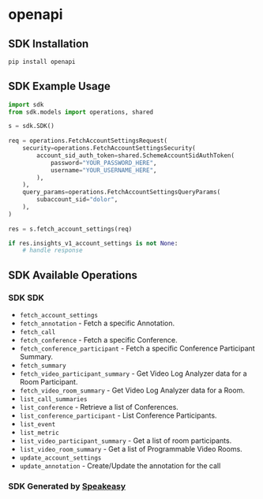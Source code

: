 # openapi

<!-- Start SDK Installation -->
## SDK Installation

```bash
pip install openapi
```
<!-- End SDK Installation -->

## SDK Example Usage
<!-- Start SDK Example Usage -->
```python
import sdk
from sdk.models import operations, shared

s = sdk.SDK()
    
req = operations.FetchAccountSettingsRequest(
    security=operations.FetchAccountSettingsSecurity(
        account_sid_auth_token=shared.SchemeAccountSidAuthToken(
            password="YOUR_PASSWORD_HERE",
            username="YOUR_USERNAME_HERE",
        ),
    ),
    query_params=operations.FetchAccountSettingsQueryParams(
        subaccount_sid="dolor",
    ),
)
    
res = s.fetch_account_settings(req)

if res.insights_v1_account_settings is not None:
    # handle response
```
<!-- End SDK Example Usage -->

<!-- Start SDK Available Operations -->
## SDK Available Operations

### SDK SDK

* `fetch_account_settings`
* `fetch_annotation` - Fetch a specific Annotation.
* `fetch_call`
* `fetch_conference` - Fetch a specific Conference.
* `fetch_conference_participant` - Fetch a specific Conference Participant Summary.
* `fetch_summary`
* `fetch_video_participant_summary` - Get Video Log Analyzer data for a Room Participant.
* `fetch_video_room_summary` - Get Video Log Analyzer data for a Room.
* `list_call_summaries`
* `list_conference` - Retrieve a list of Conferences.
* `list_conference_participant` - List Conference Participants.
* `list_event`
* `list_metric`
* `list_video_participant_summary` - Get a list of room participants.
* `list_video_room_summary` - Get a list of Programmable Video Rooms.
* `update_account_settings`
* `update_annotation` - Create/Update the annotation for the call

<!-- End SDK Available Operations -->

### SDK Generated by [Speakeasy](https://docs.speakeasyapi.dev/docs/using-speakeasy/client-sdks)
